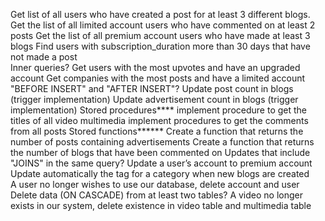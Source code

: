 Get list of all users who have created a post for at least 3 different blogs.  
Get the list of all limited account users who have commented on at least 2 posts 
Get the list of all premium account users who have made at least 3 blogs 
Find users with subscription_duration more than 30 days that have not made a post  
Inner queries? Get users with the most upvotes and have an upgraded account
Get companies with the most posts and have a limited account 
"BEFORE INSERT" and "AFTER INSERT"? Update post count in blogs (trigger implementation) 
Update advertisement count in blogs (trigger implementation) 
Stored procedures**** implement procedure to get the titles of all video multimedia 
implement procedures to get the comments from all posts 
Stored functions****** Create a function that returns the number of posts containing advertisements 
Create a function that returns the number of blogs that have been commented on 
Updates that include "JOINS" in the same query? Update a user’s account to premium account 
Update automatically the tag for a category when new blogs are created  
A user no longer wishes to use our database, delete account and user Delete data (ON CASCADE) from at least two tables?
A video no longer exists in our system, delete existence in video table and multimedia table 

